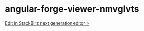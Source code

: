 # angular-forge-viewer-nmvglvts

[Edit in StackBlitz next generation editor ⚡️](https://stackblitz.com/~/github.com/thanakritv8/angular-forge-viewer-nmvglvts)